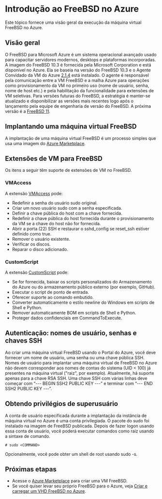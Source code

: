 <properties
   pageTitle="Introdução ao FreeBSD no Azure | Microsoft Azure"
   description="Saiba como usar máquinas virtuais FreeBSD no Azure"
   services="virtual-machines-linux"
   documentationCenter=""
   authors="KylieLiang"
   manager="timlt"
   editor=""
   tags="azure-service-management"/>

<tags
   ms.service="virtual-machines-linux"
   ms.devlang="na"
   ms.topic="article"
   ms.tgt_pltfrm="vm-linux"
   ms.workload="infrastructure-services"
   ms.date="08/27/2016"
   ms.author="kyliel"/>

# Introdução ao FreeBSD no Azure
Este tópico fornece uma visão geral da execução da máquina virtual FreeBSD no Azure.

## Visão geral
O FreeBSD para Microsoft Azure é um sistema operacional avançado usado para capacitar servidores modernos, desktops e plataformas incorporadas. A imagem do FreeBSD 10.3 é fornecida pela Microsoft Corporation e está disponível no Azure. Ela se baseia na versão do FreeBSD 10.3 e o Agente Convidado da VM do Azure [2\.1.4](https://github.com/Azure/WALinuxAgent/releases/tag/v2.1.4) está instalado. O agente é responsável pela comunicação entre a VM FreeBSD e a malha Azure para operações como provisionamento da VM no primeiro uso (nome de usuário, senha, nome de host etc.) e pela habilitação da funcionalidade para extensões de VM seletivas. Para versões futuras do FreeBSD, a estratégia é manter-se atualizado e disponibilizar as versões mais recentes logo após o lançamento pela equipe de engenharia de versão do FreeBSD. A próxima versão é a [FreeBSD 11](https://www.freebsd.org/releases/11.0R/schedule.html).

## Implantando uma máquina virtual FreeBSD
A implantação de uma máquina virtual FreeBSD é um processo simples que usa uma imagem do [Azure Marketplace](https://azure.microsoft.com/marketplace/partners/microsoft/freebsd103/).

## Extensões de VM para FreeBSD
Os itens a seguir têm suporte de extensões de VM no FreeBSD.

### VMAccess

A extensão [VMAccess](https://github.com/Azure/azure-linux-extensions/tree/master/VMAccess) pode:

- Redefinir a senha do usuário sudo original.
- Criar um novo usuário sudo com a senha especificada.
- Definir a chave pública do host com a chave fornecida.
- Redefinir a chave pública do host fornecida durante o provisionamento da VM se a chave do host não for fornecida.
- Abrir a porta (22) SSH e restaurar o sshd\_config se reset\_ssh estiver definido como true.
- Remover o usuário existente.
- Verificar os discos.
- Reparar o disco adicionado.

### CustomScript

A extensão [CustomScript](https://github.com/Azure/azure-linux-extensions/tree/master/CustomScript) pode:

- Se for fornecida, baixar os scripts personalizados do Armazenamento do Azure ou do armazenamento público externo (por exemplo, GitHub).
- Executar o script de ponto de entrada.
- Oferecer suporte ao comando embutido.
- Converter automaticamente o estilo newline do Windows em scripts de Shell e Python.
- Remover automaticamente BOM em scripts de Shell e Python.
- Proteger dados confidenciais em CommandToExecute.

## Autenticação: nomes de usuário, senhas e chaves SSH
Ao criar uma máquina virtual FreeBSD usando o Portal do Azure, você deve fornecer um nome de usuário, uma senha ou uma chave pública SSH. Nomes de usuário para implantar uma máquina virtual de FreeBSD no Azure não devem corresponder aos nomes de contas do sistema (UID < 100) já presentes na máquina virtual ("raiz", por exemplo). Atualmente, há suporte apenas para a chave RSA SSH. Uma chave SSH com várias linhas deve começar com “--- BEGIN SSH2 PUBLIC KEY ---” e terminar com “--- END SSH2 PUBLIC KEY ---”.

## Obtendo privilégios de superusuário
A conta de usuário especificada durante a implantação da instância de máquina virtual no Azure é uma conta privilegiada. O pacote do sudo foi instalado na imagem de FreeBSD publicada. Depois de fazer logon usando essa conta de usuário, você poderá executar comandos como raiz usando a sintaxe de comando.

    # sudo <COMMAND>

Opcionalmente, você pode obter um shell de root usando sudo -s.

## Próximas etapas
- Acesse o [Azure Marketplace](https://azure.microsoft.com/marketplace/partners/microsoft/freebsd103/) para criar uma VM FreeBSD.
- Se você quiser levar seu próprio FreeBSD para o Azure, veja [Criar e carregar um VHD FreeBSD no Azure](../virtual-machines-linux-classic-freebsd-create-upload-vhd.md).

<!---HONumber=AcomDC_0914_2016-->